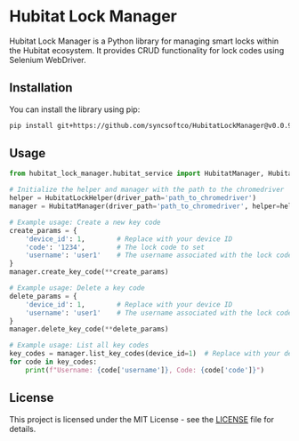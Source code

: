 # Hubitat Lock Manager

Hubitat Lock Manager is a Python library for managing smart locks within the Hubitat ecosystem. It provides CRUD functionality for lock codes using Selenium WebDriver.

## Installation

You can install the library using pip:

```bash
pip install git+https://github.com/syncsoftco/HubitatLockManager@v0.0.95
```

## Usage

```python
from hubitat_lock_manager.hubitat_service import HubitatManager, HubitatLockHelper

# Initialize the helper and manager with the path to the chromedriver
helper = HubitatLockHelper(driver_path='path_to_chromedriver')
manager = HubitatManager(driver_path='path_to_chromedriver', helper=helper)

# Example usage: Create a new key code
create_params = {
    'device_id': 1,        # Replace with your device ID
    'code': '1234',        # The lock code to set
    'username': 'user1'    # The username associated with the lock code
}
manager.create_key_code(**create_params)

# Example usage: Delete a key code
delete_params = {
    'device_id': 1,        # Replace with your device ID
    'username': 'user1'    # The username associated with the lock code
}
manager.delete_key_code(**delete_params)

# Example usage: List all key codes
key_codes = manager.list_key_codes(device_id=1)  # Replace with your device ID
for code in key_codes:
    print(f"Username: {code['username']}, Code: {code['code']}")
```

## License

This project is licensed under the MIT License - see the [LICENSE](./LICENSE) file for details.
